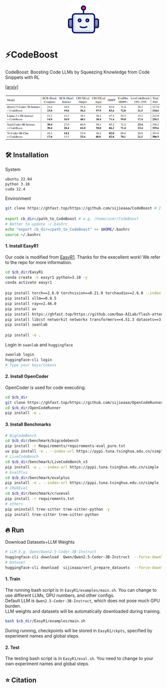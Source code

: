 <div align="center">
  <img src="assets/bot.png" width="100px">
</div>


# ⚡CodeBoost
CodeBoost: Boosting Code LLMs by Squeezing Knowledge from Code Snippets with RL

[[arxiv]]()

<div align="center">
  <img src="assets/main_table.png" width="800px">
</div>


## 🛠️ Installation

System
```
ubuntu 22.04
python 3.10
cuda 12.4
```

Environment
```bash
git clone https://ghfast.top/https://github.com/sijieaaa/CodeBoost # If need proxy

export cb_dir=/path_to_CodeBoost # e.g. /home/user/CodeBoost
# Better to update ~/.bashrc
echo "export cb_dir=/path_to_CodeBoost" >> $HOME/.bashrc
source ~/.bashrc
```

#### 1. Install EasyR1
Our code is modified from [EasyR1](https://github.com/hiyouga/EasyR1). Thanks for the execellent work! We refer to the repo for more information.
```bash
cd $cb_dir/EasyR1
conda create -n easyr1 python=3.10 -y
conda activate easyr1

pip install torch==2.6.0 torchvision==0.21.0 torchaudio==2.6.0 --index-url https://download.pytorch.org/whl/cu124
pip install vllm==0.8.5
pip install ray==2.46.0
pip install uv
pip install https://ghfast.top/https://github.com/Dao-AILab/flash-attention/releases/download/v2.7.4.post1/flash_attn-2.7.4.post1+cu12torch2.6cxx11abiFALSE-cp310-cp310-linux_x86_64.whl # If need proxy
pip install libcst networkit networkx transformers==4.51.3 datasets==3.6.0 huggingface-hub==0.33.4 modelscope
pip install swanlab

pip install -e .
```
Login in `swanlab` and `huggingface`
```bash
swanlab login
huggingface-cli login 
# Type your keys/tokens
```


#### 2. Install OpenCoder
OpenCoder is used for code executing.
```bash
cd $cb_dir
git clone https://ghfast.top/https://github.com/sijieaaa/OpenCodeRunner # If need proxy
cd $cb_dir/OpenCodeRunner
pip install -e .
```


#### 3. Install Benchmarks
```bash
# BigCodeBench
cd $cb_dir/benchmark/bigcodebench
pip install -r Requirements/requirements-eval_pure.txt
uv pip install -e . --index-url https://pypi.tuna.tsinghua.edu.cn/simple
# LiveCodeBench
cd $cb_dir/benchmark/LiveCodeBench_v3
pip install -e . --index-url https://pypi.tuna.tsinghua.edu.cn/simple
# EvalPlus
cd $cb_dir/benchmark/evalplus
pip install -e . --index-url https://pypi.tuna.tsinghua.edu.cn/simple
# CRUXEval
cd $cb_dir/benchmark/cruxeval
pip install -r requirements.txt
# others
pip uninstall tree-sitter tree-sitter-python -y
pip install tree-sitter tree-sitter-python
```


## 🔥 Run
Download Datasets+LLM Weights
```bash
# LLM E.g. Qwen/Qwen2.5-Coder-3B-Instruct
huggingface-cli download  Qwen/Qwen2.5-Coder-3B-Instruct  --force-download
# Dataset
huggingface-cli download  sijieaaa/verl_prepare_datasets  --force-download  --repo-type dataset --local-dir ${cb_dir}/verl_prepare_datasets/datasets
```

#### 1. Train
The running bash script is in `EasyR1/examples/main.sh`.
You can change to use different LLMs, GPU numbers, and other configs. <br>
Default LLM is `Qwen2.5-Coder-3B-Instruct`, which does not pose much GPU burden. <br>
LLM weights and datasets will be automatically downloaded during training.
```bash
bash $cb_dir/EasyR1/examples/main.sh
```
During running, checkpoints will be stored in `EasyR1/ckpts`, specified by experiment names and global steps.

#### 2. Test
The testing bash script is in `EasyR1/eval.sh`. 
You need to change to your own experiment names and global steps.




## ⭐ Citation
```
```
